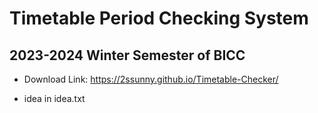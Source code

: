 # Timetable Period Checking System

## 2023-2024 Winter Semester of BICC

- Download Link: https://2ssunny.github.io/Timetable-Checker/

- idea in idea.txt
